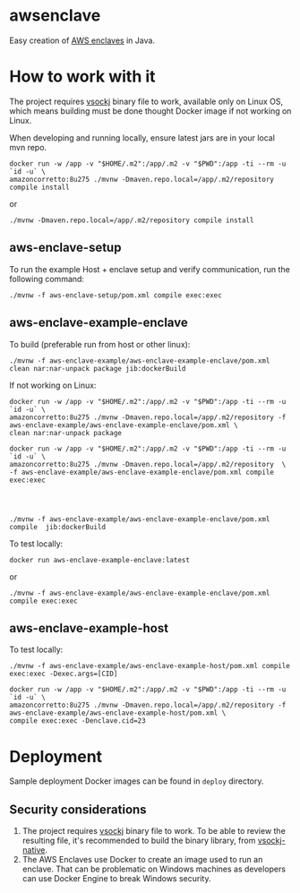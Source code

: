 # awsenclave
Easy creation of [AWS enclaves](https://docs.aws.amazon.com/enclaves/latest/user/nitro-enclave.html) in Java.

# How to work with it

The project requires [vsockj](https://app.circleci.com/pipelines/github/Cloud-Architects/vsockj) binary file to work, available only on Linux OS, which means building must be done thought Docker image if not working on Linux.

When developing and running locally, ensure latest jars are in your local mvn repo.

```shell
docker run -w /app -v "$HOME/.m2":/app/.m2 -v "$PWD":/app -ti --rm -u `id -u` \
amazoncorretto:8u275 ./mvnw -Dmaven.repo.local=/app/.m2/repository compile install
```

or
```shell
./mvnw -Dmaven.repo.local=/app/.m2/repository compile install
```

## aws-enclave-setup
To run the example Host + enclave setup and verify communication, run the following command:
```shell
./mvnw -f aws-enclave-setup/pom.xml compile exec:exec
```

## aws-enclave-example-enclave
To build (preferable run from host or other linux):
```shell
./mvnw -f aws-enclave-example/aws-enclave-example-enclave/pom.xml clean nar:nar-unpack package jib:dockerBuild
```

If not working on Linux:
```shell
docker run -w /app -v "$HOME/.m2":/app/.m2 -v "$PWD":/app -ti --rm -u `id -u` \
amazoncorretto:8u275 ./mvnw -Dmaven.repo.local=/app/.m2/repository -f aws-enclave-example/aws-enclave-example-enclave/pom.xml \
clean nar:nar-unpack package

docker run -w /app -v "$HOME/.m2":/app/.m2 -v "$PWD":/app -ti --rm -u `id -u` \
amazoncorretto:8u275 ./mvnw -Dmaven.repo.local=/app/.m2/repository  \
-f aws-enclave-example/aws-enclave-example-enclave/pom.xml compile exec:exec




./mvnw -f aws-enclave-example/aws-enclave-example-enclave/pom.xml compile  jib:dockerBuild
```

To test locally:
```shell
docker run aws-enclave-example-enclave:latest
```
or
```shell
./mvnw -f aws-enclave-example/aws-enclave-example-enclave/pom.xml compile exec:exec
```

## aws-enclave-example-host
To test locally:
```shell
./mvnw -f aws-enclave-example/aws-enclave-example-host/pom.xml compile exec:exec -Dexec.args=[CID]
```

```shell
docker run -w /app -v "$HOME/.m2":/app/.m2 -v "$PWD":/app -ti --rm -u `id -u` \
amazoncorretto:8u275 ./mvnw -Dmaven.repo.local=/app/.m2/repository -f aws-enclave-example/aws-enclave-example-host/pom.xml \
compile exec:exec -Denclave.cid=23
```

# Deployment

Sample deployment Docker images can be found in `deploy` directory.

## Security considerations

1. The project requires [vsockj](https://app.circleci.com/pipelines/github/Cloud-Architects/vsockj) binary file to work. To be able to review the resulting file, it's recommended to build the binary library, from [vsockj-native](https://github.com/Cloud-Architects/vsockj/tree/main/vsockj-native).
2. The AWS Enclaves use Docker to create an image used to run an enclave. That can be problematic on Windows machines as developers can use Docker Engine to break Windows security.
